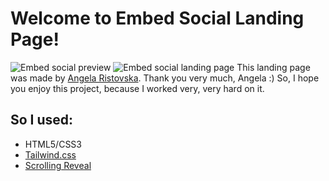 # Welcome to Embed Social Landing Page!

![Embed social preview](https://s3-alpha.figma.com/hub/file/689115664/afe6a9b1-e778-4484-ac93-6279ec990137-cover.png)
![Embed social landing page](https://i.ibb.co/KLnyvdd/embed-social.png)
This landing page was made by [Angela Ristovska](https://www.figma.com/@changela).
Thank you very much, Angela :)
So, I hope you enjoy this project, because I worked very, very hard on it.

## So I used:

- HTML5/CSS3
- [Tailwind.css](https://tailwindcss.com)
- [Scrolling Reveal](https://scrollrevealjs.org/)
